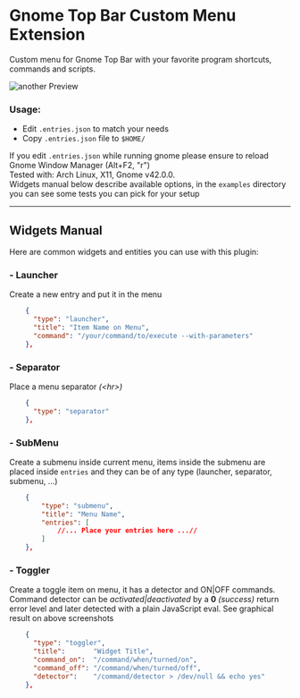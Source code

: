 # Gnome Top Bar Custom Menu Extension
Custom menu for Gnome Top Bar with your favorite program shortcuts, commands and scripts.

![another Preview](widget.png)


### Usage:
- Edit `.entries.json` to match your needs
- Copy `.entries.json` file to `$HOME/`  

If you edit `.entries.json` while running gnome please ensure to reload Gnome Window Manager (Alt+F2, "r")  
Tested with: Arch Linux, X11, Gnome v42.0.0.  
Widgets manual below describe available options, in the `examples` directory you can see some tests you can
pick for your setup


---

## Widgets Manual
Here are common widgets and entities you can use with this plugin:
### **- Launcher**
Create a new entry and put it in the menu
```json
    {
      "type": "launcher",
      "title": "Item Name on Menu",
      "command": "/your/command/to/execute --with-parameters"
    },
```

### **- Separator**
Place a menu separator _(\<hr>)_
```json
    {
      "type": "separator"
    },
```

### **- SubMenu**
Create a submenu inside current menu, items inside the submenu are placed inside `entries`
and they can be of any type (launcher, separator, submenu, ...)
```json
    {
        "type": "submenu",
        "title": "Menu Name",
        "entries": [
            //... Place your entries here ...//
        ]
    },
```

### **- Toggler**
Create a toggle item on menu, it has a detector and ON|OFF commands.
Command detector can be _activated|deactivated_ by a **0** _(success)_ return error level
and later detected with a plain JavaScript eval. See graphical result on above screenshots
```json
    {
      "type": "toggler",
      "title":       "Widget Title",
      "command_on":  "/command/when/turned/on",
      "command_off": "/command/when/turned/off",
      "detector":    "/command/detector > /dev/null && echo yes"
    },
```
